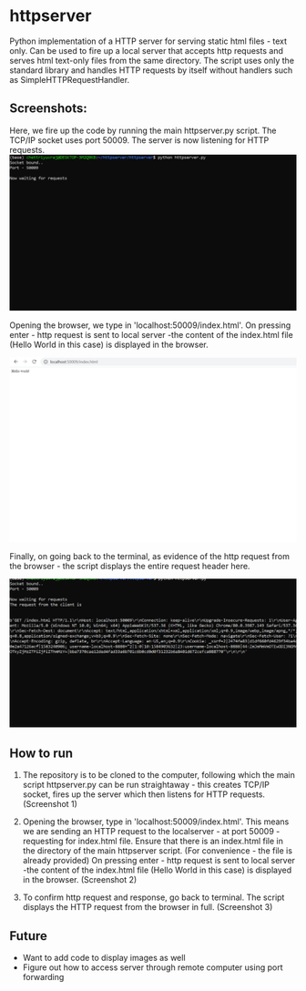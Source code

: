 # httpserver

Python implementation of a HTTP server for serving static html files - text only. Can be used to fire up a local server that accepts http requests and serves html text-only files from the same directory. The script uses only the standard library and handles HTTP requests by itself without handlers such as SimpleHTTPRequestHandler.




## Screenshots:

Here, we fire up the code by running the main httpserver.py script. The TCP/IP socket uses port 50009. The server is now listening for HTTP requests.
![](./screenshots/fire-up-server.png)


Opening the browser, we type in 'localhost:50009/index.html'. 
On pressing enter - http request is sent to local server -the content of the index.html file (Hello World in this case) is displayed in the browser. 

![](./screenshots/http-request.png)

Finally, on going back to the terminal, as evidence of the http request from the browser - the script displays the entire request header here. 

![](./screenshots/file-served.png)



## How to run
1. The repository is to be cloned to the computer, following which the main script httpserver.py can be run straightaway - this creates TCP/IP socket, fires up the server which then listens for HTTP requests. (Screenshot 1)

2. Opening the browser, type in 'localhost:50009/index.html'. This means we are sending an HTTP request to the localserver - at port 50009 - requesting for index.html file. 
Ensure that there is an index.html file in the directory of the main httpserver script. (For convenience - the file is already provided)
On pressing enter - http request is sent to local server -the content of the index.html file (Hello World in this case) is displayed in the browser. (Screenshot 2)

3. To confirm http request and response, go back to terminal. The script displays the HTTP request from the browser in full. (Screenshot 3)

## Future

- Want to add code to display images as well 
- Figure out how to access server through remote computer using port forwarding
